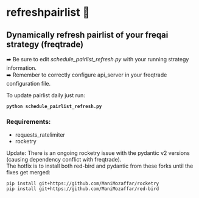 # refreshpairlist :rocket:
## Dynamically refresh pairlist of your freqai strategy (freqtrade)  
:arrow_right: Be sure to edit *schedule_pairlist_refresh.py* with your running strategy information.  
:arrow_right: Remember to correctly configure api_server in your freqtrade configuration file.        

To update pairlist daily just run:    

__`python schedule_pairlist_refresh.py`__

### Requirements:  
- requests_ratelimiter
- rocketry  

Update: There is an ongoing rocketry issue with the pydantic v2 versions (causing dependency conflict with freqtrade).  
The hotfix is to install both red-bird and pydantic from these forks until the fixes get merged: 
```
pip install git+https://github.com/ManiMozaffar/rocketry
pip install git+https://github.com/ManiMozaffar/red-bird
```
